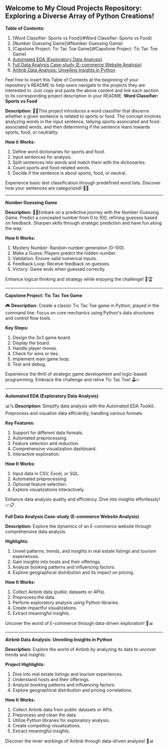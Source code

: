 ## Welcome to My Cloud Projects Repository: Exploring a Diverse Array of Python Creations!

**Table of Contents:**

1. [Word Classifier: Sports vs Food](#Word Classifier: Sports vs Food)
2. [Number Guessing Game](#Number Guessing Game)
3. [Capstone Project: Tic Tac Toe Game](#Capstone Project: Tic Tac Toe Game)
4. [Automated EDA (Exploratory Data Analysis)](#automated-eda-exploratory-data-analysis)
5. [Full Data Analysis Case-study (E-commerce Website Analysis)](#full-data-analysis-case-study-e-commerce-website-analysis)
6. [Airbnb Data Analysis: Unveiling Insights in Python](#airbnb-data-analysis-unveiling-insights-in-python)

Feel free to insert this Table of Contents at the beginning of your repository's README to help users navigate to the projects they are interested in. Just copy and paste the above content and link each section to its corresponding project description in your README.
**Word Classifier: Sports vs Food**

 **Description:** 🏀🍔This project introduces a word classifier that discerns whether a given sentence is related to sports or food. The concept involves analyzing words in the input sentence, tallying sports-associated and food-associated words, and then determining if the sentence leans towards sports, food, or neutrality.

**How it Works:**

1. Define word dictionaries for sports and food.
2. Input sentences for analysis.
3. Split sentences into words and match them with the dictionaries.
4. Count sports and food-related words.
5. Decide if the sentence is about sports, food, or neutral.

Experience basic text classification through predefined word lists. Discover how your sentences are categorized! 🎾🍕

---

**Number Guessing Game**

**Description:**  🎯🔮Embark on a predictive journey with the Number Guessing Game. Predict a concealed number from 0 to 100, refining guesses based on feedback. Sharpen skills through strategic prediction and have fun along the way.

**How It Works:**

1. Mystery Number: Random number generation (0-100).
2. Make a Guess: Players predict the hidden number.
3. Validation: Ensure valid numerical inputs.
4. Feedback Loop: Receive feedback on guesses.
5. Victory: Game ends when guessed correctly.

Enhance logical thinking and strategy while enjoying the challenge! 🎉🏆

---

**Capstone Project: Tic Tac Toe Game**

🎮 **Description:** Create a classic Tic Tac Toe game in Python, played in the command line. Focus on core mechanics using Python's data structures and control flow tools.

**Key Steps:**

1. Design the 3x3 game board.
2. Display the board.
3. Handle player moves.
4. Check for wins or ties.
5. Implement main game loop.
6. Test and debug.

Experience the thrill of strategic game development and logic-based programming. Embrace the challenge and relive Tic Tac Toe! 🕹️🔥

---

**Automated EDA (Exploratory Data Analysis)**

📊🔍 **Description:** Simplify data analysis with the Automated EDA Toolkit. Preprocess and visualize data efficiently, handling various formats.

**Key Features:**

1. Support for different data formats.
2. Automated preprocessing.
3. Feature selection and reduction.
4. Comprehensive visualization dashboard.
5. Interactive exploration.

**How It Works:**

1. Input data in CSV, Excel, or SQL.
2. Automated preprocessing.
3. Optional feature selection.
4. Explore visualizations interactively.

Enhance data analysis quality and efficiency. Dive into insights effortlessly! 📈📋

**Full Data Analysis Case-study (E-commerce Website Analysis)**

**Description:** Explore the dynamics of an E-commerce website through comprehensive data analysis.

**Highlights:**

1. Unveil patterns, trends, and insights in real estate listings and tourism experiences.
2. Gain insights into hosts and their offerings.
3. Analyze booking patterns and influencing factors.
4. Explore geographical distribution and its impact on pricing.

**How It Works:**

1. Collect Airbnb data (public datasets or APIs).
2. Preprocess the data.
3. Perform exploratory analysis using Python libraries.
4. Create impactful visualizations.
5. Extract meaningful insights.

Uncover the world of E-commerce through data-driven exploration! 🏡📊

---

**Airbnb Data Analysis: Unveiling Insights in Python**

**Description:** Explore the world of Airbnb by analyzing its data to uncover trends and insights.

**Project Highlights:**

1. Dive into real estate listings and tourism experiences.
2. Understand hosts and their offerings.
3. Analyze booking patterns and influencing factors.
4. Explore geographical distribution and pricing correlations.

**How It Works:**

1. Collect Airbnb data from public datasets or APIs.
2. Preprocess and clean the data.
3. Utilize Python libraries for exploratory analysis.
4. Create compelling visualizations.
5. Extract meaningful insights.

Discover the inner workings of Airbnb through data-driven analysis! 🏡📊


